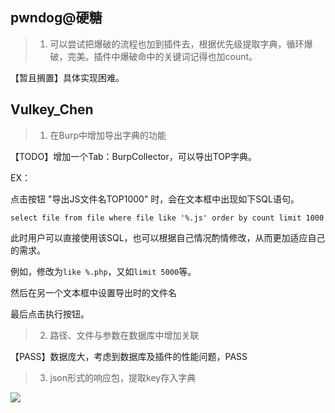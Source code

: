 ## pwndog@硬糖

>1. 可以尝试把爆破的流程也加到插件去，根据优先级提取字典，循环爆破，完美。插件中爆破命中的关键词记得也加count。

【暂且搁置】具体实现困难。

## Vulkey_Chen

>1. 在Burp中增加导出字典的功能

【TODO】增加一个Tab：BurpCollector，可以导出TOP字典。

EX：

点击按钮 "导出JS文件名TOP1000" 时，会在文本框中出现如下SQL语句。

```
select file from file where file like '%.js' order by count limit 1000
``` 

此时用户可以直接使用该SQL，也可以根据自己情况酌情修改，从而更加适应自己的需求。

例如，修改为```like %.php```，又如```limit 5000```等。

然后在另一个文本框中设置导出时的文件名

最后点击执行按钮。

>2. 路径、文件与参数在数据库中增加关联

【PASS】数据庞大，考虑到数据库及插件的性能问题，PASS

>3. json形式的响应包，提取key存入字典

![](./img/11.png)

